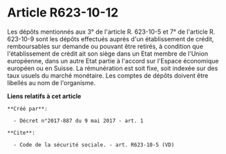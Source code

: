 # Article R623-10-12

Les dépôts mentionnés aux 3° de l'article R. 623-10-5 et 7° de l'article R. 623-10-9 sont les dépôts effectués auprès d'un
établissement de crédit, remboursables sur demande ou pouvant être retirés, à condition que l'établissement de crédit ait son
siège dans un Etat membre de l'Union européenne, dans un autre Etat partie à l'accord sur l'Espace économique européen ou en
Suisse. La rémunération est soit fixe, soit indexée sur des taux usuels du marché monétaire. Les comptes de dépôts doivent
être libellés au nom de l'organisme.

**Liens relatifs à cet article**

	**Créé par**:

	  - Décret n°2017-887 du 9 mai 2017 - art. 1

	**Cite**:

	  - Code de la sécurité sociale. - art. R623-10-5 (VD)
